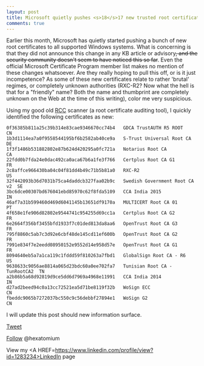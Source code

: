 ```yaml
---
layout: post
title: Microsoft quietly pushes <s>18</s>17 new trusted root certificates
comments: true
---
```


Earlier this month, Microsoft has quietly started pushing a bunch of new root certificates to all supported Windows systems. What is concerning is that they did not announce this change in any KB article or advisory<s>, and the security community doesn't seem to have noticed this so far</s>. Even the official Microsoft Certificate Program member list makes no mention of these changes whatsoever. Are they really hoping to pull this off, or is it just incompetence? As some of these new certificates relate to rather 'brutal' regimes, or completely unknown authorities (RXC-R2? Now what the hell is that for a "friendly" name? Both the name and thumbprint are completely unknown on the Web at the time of this writing), color me very suspicious. 

Using my good old <A HREF=http://www.wilderssecurity.com/threads/rcc-check-your-systems-trusted-root-certificate-store.373819/>RCC</A> scanner (a root certificate auditing tool), I quickly identified the following certificates as new: 

    0f36385b811a25c39b314e83cae9346670cc74b4   GDCA TrustAUTH R5 ROOT         CN
    1b3d1114ea7a0f9558544195bf6b2582ab40ce9a   S-Trust Universal Root CA      DE
    1f3f1486b531882802e87b624d420295a0fc721a   Notarius Root CA               CA
    22fdd0b7fda24e0dac492ca0aca67b6a1fe3f766   Certplus Root CA G1            FR
    2c8affce966430ba04c04f81dd4b49c71b5b81a0   RXC-R2                         US
    32f442093b36d7031b75ca4daddcb327faa02b9c   Swedish Government Root CA v2  SE
    3bc6dce00307bd676041ebd85970c62f8fda5109   CCA India 2015                 IN
    46af7a31b599460d469d6041145b13651df9170a   MULTICERT Root CA 01           PT
    4f658e1fe906d82802e9544741c954255d69cc1a   Certplus Root CA G2            FR
    6e2664f356bf3455bfd1933f7c01ded813da8aa6   OpenTrust Root CA G3           FR
    795f8860c5ab7c3d92e6cbf48de145cd11ef600b   OpenTrust Root CA G2           FR
    7991e834f7e2eedd08950152e9552d14e958d57e   OpenTrust Root CA G1           FR
    8094640eb5a7a1ca119c1fddd59f810263a7fbd1   GlobalSign Root CA - R6        US
    9638633c9056ae8814a065d23bdc60a0ee702fa7   Tunisian Root CA - TunRootCA2  TN
    a2b86b5a68d92819d9ce5dd6d7969a4968e11991   CCA India 2014                 IN
    d27ad2beed94c0a13cc72521ea5d71be8119f32b   WoSign ECC                     CN
    fbeddc9065b7272037bc550c9c56debbf27894e1   WoSign G2                      CN

I will update this post should new information surface.

<a href="http://twitter.com/share" class="twitter-share-button" 
data-url="http://hexatomium.github.io/2015/06/26/ms-very-quietly-adds-18-new-trusted-root-certs/" data-text="MS quietly pushes 17 root certificates"  data-count="horizontal">Tweet</a>
<script type="text/javascript" src="http://platform.twitter.com/widgets.js"></script>

<A href=https://twitter.com/hexatomium>Follow</A> @hexatomium 

View my <A HREF=https://www.linkedin.com/profile/view?id=1283234>LinkedIn</A> page


